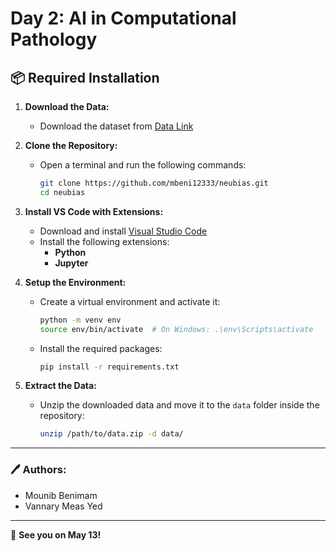 # Day 2: AI in Computational Pathology

## 📦 **Required Installation**

1. **Download the Data:**
   - Download the dataset from [Data Link](https://dl.pasteur.fr/fop/eh61ZfFN/data.zip)

2. **Clone the Repository:**
   - Open a terminal and run the following commands:
     ```bash
     git clone https://github.com/mbeni12333/neubias.git
     cd neubias
     ```

3. **Install VS Code with Extensions:**
   - Download and install [Visual Studio Code](https://code.visualstudio.com/)
   - Install the following extensions:
     - **Python**
     - **Jupyter**

4. **Setup the Environment:**
   - Create a virtual environment and activate it:
     ```bash
     python -m venv env
     source env/bin/activate  # On Windows: .\env\Scripts\activate
     ```
   - Install the required packages:
     ```bash
     pip install -r requirements.txt
     ```

5. **Extract the Data:**
   - Unzip the downloaded data and move it to the `data` folder inside the repository:
     ```bash
     unzip /path/to/data.zip -d data/
     ```

---

### 🖊️ **Authors:**  
- Mounib Benimam  
- Vannary Meas Yed  

---

📅 **See you on May 13!**